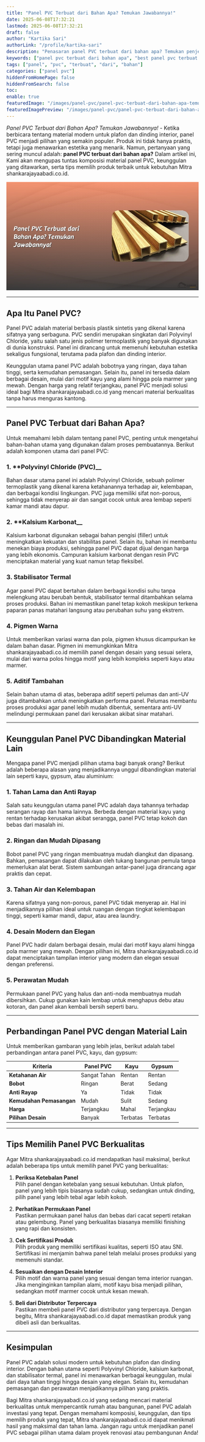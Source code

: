 ```yaml
---
title: "Panel PVC Terbuat dari Bahan Apa? Temukan Jawabannya!"
date: 2025-06-08T17:32:21
lastmod: 2025-06-08T17:32:21
draft: false
author: "Kartika Sari"
authorLink: "/profile/kartika-sari"
description: "Penasaran panel PVC terbuat dari bahan apa? Temukan penjelasan lengkap tentang material, keunggulan, dan aplikasinya di sini. Klik untuk info lebih lanjut!"
keywords: ["panel pvc terbuat dari bahan apa", "best panel pvc terbuat dari bahan apa", "panel pvc terbuat dari bahan apa guide"]
tags: ["panel", "pvc", "terbuat", "dari", "bahan"]
categories: ["panel pvc"]
hiddenFromHomePage: false
hiddenFromSearch: false
toc:
enable: true
featuredImage: "/images/panel-pvc/panel-pvc-terbuat-dari-bahan-apa-temukan-jawabannya!.jpg"
featuredImagePreview: "/images/panel-pvc/panel-pvc-terbuat-dari-bahan-apa-temukan-jawabannya!.jpg"
---
```


*Panel PVC Terbuat dari Bahan Apa? Temukan Jawabannya!* - Ketika berbicara tentang material modern untuk plafon dan dinding interior, panel PVC menjadi pilihan yang semakin populer. Produk ini tidak hanya praktis, tetapi juga menawarkan estetika yang menarik. Namun, pertanyaan yang sering muncul adalah: **panel PVC terbuat dari bahan apa?** Dalam artikel ini, Kami akan mengupas tuntas komposisi material panel PVC, keunggulan yang ditawarkan, serta tips memilih produk terbaik untuk kebutuhan Mitra shankarajayaabadi.co.id. 

![Panel PVC Terbuat dari Bahan Apa? Temukan Jawabannya!](/images/panel-pvc/panel-pvc-terbuat-dari-bahan-apa-temukan-jawabannya!.jpg)

---

## Apa Itu Panel PVC?

Panel PVC adalah material berbasis plastik sintetis yang dikenal karena sifatnya yang serbaguna. PVC sendiri merupakan singkatan dari Polyvinyl Chloride, yaitu salah satu jenis polimer termoplastik yang banyak digunakan di dunia konstruksi. Panel ini dirancang untuk memenuhi kebutuhan estetika sekaligus fungsional, terutama pada plafon dan dinding interior. 

Keunggulan utama panel PVC adalah bobotnya yang ringan, daya tahan tinggi, serta kemudahan pemasangan. Selain itu, panel ini tersedia dalam berbagai desain, mulai dari motif kayu yang alami hingga pola marmer yang mewah. Dengan harga yang relatif terjangkau, panel PVC menjadi solusi ideal bagi Mitra shankarajayaabadi.co.id yang mencari material berkualitas tanpa harus menguras kantong.

---

## Panel PVC Terbuat dari Bahan Apa?

Untuk memahami lebih dalam tentang panel PVC, penting untuk mengetahui bahan-bahan utama yang digunakan dalam proses pembuatannya. Berikut adalah komponen utama dari panel PVC:

### 1. **Polyvinyl Chloride (PVC)__
Bahan dasar utama panel ini adalah Polyvinyl Chloride, sebuah polimer termoplastik yang dikenal karena ketahanannya terhadap air, kelembapan, dan berbagai kondisi lingkungan. PVC juga memiliki sifat non-porous, sehingga tidak menyerap air dan sangat cocok untuk area lembap seperti kamar mandi atau dapur.

### 2. **Kalsium Karbonat__
Kalsium karbonat digunakan sebagai bahan pengisi (filler) untuk meningkatkan kekuatan dan stabilitas panel. Selain itu, bahan ini membantu menekan biaya produksi, sehingga panel PVC dapat dijual dengan harga yang lebih ekonomis. Campuran kalsium karbonat dengan resin PVC menciptakan material yang kuat namun tetap fleksibel.

### 3. **Stabilisator Termal**
Agar panel PVC dapat bertahan dalam berbagai kondisi suhu tanpa melengkung atau berubah bentuk, stabilisator termal ditambahkan selama proses produksi. Bahan ini memastikan panel tetap kokoh mes​kipun terkena paparan panas matahari langsung atau perubahan suhu yang ekstrem.

### 4. **Pigmen Warna**
Untuk memberikan variasi warna dan pola, pigmen khusus dicampurkan ke dalam bahan dasar. Pigmen ini memungkinkan Mitra shankarajayaabadi.co.id memilih panel dengan desain yang sesuai selera, mulai dari warna polos hingga motif yang lebih kompleks seperti kayu atau marmer.

### 5. **Aditif Tambahan**
Selain bahan utama di atas, beberapa aditif seperti pelumas dan anti-UV juga ditambahkan untuk meningkatkan performa panel. Pelumas membantu proses produksi agar panel lebih mudah dibentuk, sementara anti-UV melindungi permukaan panel dari kerusakan akibat sinar matahari.

---

## Keunggu​lan Panel PVC Dibandingkan Material Lain

Mengapa panel PVC menjadi pilihan utama bagi banyak orang? Berikut adalah beberapa alasan yang menjadikannya unggul dibandingkan material lain seperti kayu, gypsum, atau aluminium:

### 1. **Tahan Lama dan Anti Rayap**
Salah satu keunggulan utama panel PVC adalah daya tahannya terhadap serangan rayap dan hama lainnya. Berbeda dengan material kayu yang rentan terhadap kerusakan akibat serangga, panel PVC tetap kokoh dan bebas dari masalah ini.

### 2. **Ringan dan Mudah Dipasang**
Bobot panel PVC yang ringan membuatnya mudah diangkut dan dipasang. Bahkan, pemasangan dapat dilakukan oleh tukang bangunan pemula tanpa memerlukan alat berat. Sistem sambungan antar-panel juga dirancang agar praktis dan cepat.

### 3. **Tahan Air dan Kelembapan**
Karena sifatnya yang non-porous, panel PVC tidak menyerap air. Hal ini menjadikannya pilihan ideal untuk ruangan dengan tingkat kelembapan tinggi, seperti kamar mandi, dapur, atau area laundry.

### 4. **Desain Modern dan Elegan**
Panel PVC hadir dalam berbagai desain, mulai dari motif kayu alami hingga pola marmer yang mewah. Dengan pilihan ini, Mitra shankarajayaabadi.co.id dapat menciptakan tampilan interior yang modern dan elegan sesuai dengan preferensi.

### 5. **Perawatan Mudah**
Permukaan panel PVC yang halus dan anti-noda membuatnya mudah dibersihkan. Cukup gunakan kain lembap untuk menghapus debu atau kotoran, dan panel akan kembali bersih seperti baru.

---

## Perbandingan Panel PVC dengan Material Lain

Untuk memberikan gambaran yang lebih jelas, ​berikut adalah tabel perbandingan antara panel PVC, kayu, dan gypsum:

| **Kriteria**         | **Panel PVC**         | **Kayu**            | **Gypsum**          |
|-----------------------|-----------------------|---------------------|---------------------|
| **Ketahanan Air**     | Sangat Tahan          | Rentan              | Rentan              |
| **Bobot**             | Ringan               | Berat               | Sedang              |
| **Anti Rayap**        | Ya                   | Tidak               | Tidak               |
| **Kemudahan Pemasangan** | Mudah              | Sulit               | Sedang              |
| **Harga**             | Terjangkau           | Mahal               | Terjangkau          |
| **Pilihan Desain**    | Banyak               | Terbatas            | Terbatas            |

---

## Tips Memilih Panel PVC Berkualitas

Agar Mitra shankarajayaabadi.co.id mendapatkan hasil maksimal, berikut adalah beberapa tips untuk memilih panel PVC yang berkualitas:

1. **Periksa Ketebalan Panel**  
   Pilih panel dengan ketebalan yang sesuai kebutuhan. Untuk plafon, panel yang lebih tipis biasanya sudah cukup, sedangkan untuk dinding, pilih panel yang lebih tebal agar lebih kokoh.

2. **Perhatikan Permukaan Panel**  
   Pastikan permukaan panel halus dan bebas dari cacat seperti retakan atau gelembung. Panel yang berkualitas biasanya memiliki finishing yang rapi dan konsisten.

3. **Cek Sertifikasi Produk**  
   Pilih produk yang memiliki sertifikasi kualitas, seperti ISO atau SNI. Sertifikasi ini menjamin bahwa panel telah melalui proses produksi yang memenuhi standar.

4. **Sesuaikan dengan Desain Interior**  
   Pilih motif dan warna panel yang sesuai dengan tema interior ruangan. Jika menginginkan tampilan alami, motif kayu bisa menjadi pilihan, sedangkan motif marmer​ cocok untuk kesan mewah.

5. **Beli dari Distributor Terpercaya**  
   Pastikan membeli panel PVC dari distributor yang terpercaya. Dengan begitu, Mitra shankarajayaabadi.co.id dapat memastikan produk yang dibeli asli dan berkualitas.

---

## Kesimpulan

Panel PVC adalah solusi modern untuk kebutuhan plafon dan dinding interior. Dengan bahan utama seperti Polyvinyl Chloride, kalsium karbonat, dan stabilisator termal, panel ini menawarkan berbagai keunggulan, mulai dari daya tahan tinggi hingga desain yang elegan. Selain itu, kemudahan pemasangan dan perawatan menjadikannya pilihan yang praktis.

Bagi Mitra shankarajayaabadi.co.id yang sedang mencari material berkualitas untuk mempercantik rumah atau bangunan, panel PVC adalah investasi yang tepat. Dengan memahami komposisi, keunggulan, dan tips memilih produk yang tepat, Mitra shankarajayaabadi.co.id dapat menikmati hasil yang maksimal dan tahan lama. Jangan ragu untuk menjadikan panel PVC sebagai pilihan utama dalam proyek renovasi atau pembangunan Anda!

